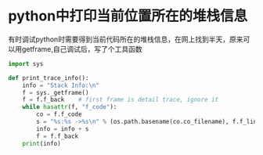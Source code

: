 
# python中打印当前位置所在的堆栈信息

有时调试python时需要得到当前代码所在的堆栈信息，在网上找到半天，原来可以用getframe,自己调试后，写了个工具函数

```python
import sys

def print_trace_info():
    info = "Stack Info:\n"
    f = sys._getframe()
    f = f.f_back    # first frame is detail trace, ignore it
    while hasattr(f, "f_code"):
        co = f.f_code
        s = "%s:%s ->%s\n" % (os.path.basename(co.co_filename), f.f_lineno, co.co_name)
        info = info + s
        f = f.f_back
    print(info)

```
